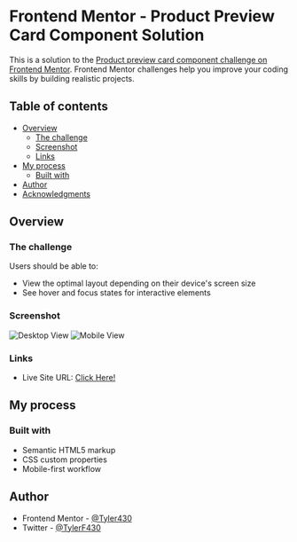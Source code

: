 # Frontend Mentor - Product Preview Card Component Solution

This is a solution to the [Product preview card component challenge on Frontend Mentor](https://www.frontendmentor.io/challenges/product-preview-card-component-GO7UmttRfa). Frontend Mentor challenges help you improve your coding skills by building realistic projects. 

## Table of contents

- [Overview](#overview)
  - [The challenge](#the-challenge)
  - [Screenshot](#screenshot)
  - [Links](#links)
- [My process](#my-process)
  - [Built with](#built-with)
- [Author](#author)
- [Acknowledgments](#acknowledgments)

## Overview

### The challenge

Users should be able to:

- View the optimal layout depending on their device's screen size
- See hover and focus states for interactive elements

### Screenshot

![Desktop View](https://user-images.githubusercontent.com/40303747/205672301-1f3c5a5d-4302-4464-84f0-f4b5dee06ad2.png)
![Mobile View](https://user-images.githubusercontent.com/40303747/205672531-12e04201-ab70-4814-8218-2cfd9d38ae8b.png)

### Links

- Live Site URL: [Click Here!](https://product-preview-card-tyler.netlify.app/)

## My process

### Built with

- Semantic HTML5 markup
- CSS custom properties
- Mobile-first workflow

## Author

- Frontend Mentor - [@Tyler430](https://www.frontendmentor.io/profile/tyler430)
- Twitter - [@TylerF430](https://www.twitter.com/TylerF430)

